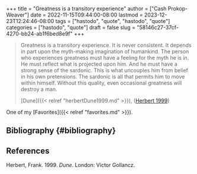 +++
title = "Greatness is a transitory experience"
author = ["Cash Prokop-Weaver"]
date = 2022-11-15T09:44:00-08:00
lastmod = 2023-12-23T12:24:46-08:00
tags = ["hastodo", "quote", "hastodo", "quote"]
categories = ["hastodo", "quote"]
draft = false
slug = "58146c27-37cf-4270-bb24-ab1f6bed8e9f"
+++

> Greatness is a transitory experience. It is never consistent. It depends in part upon the myth-making imagination of humankind. The person who experiences greatness must have a feeling for the myth he is in. He must reflect what is projected upon him. And he must have a strong sense of the sardonic. This is what uncouples him from belief in his own pretensions. The sardonic is all that permits him to move within himself. Without this quality, even occasional greatness will destroy a man.
>
> [Dune]({{< relref "herbertDune1999.md" >}}), (<a href="#citeproc_bib_item_1">Herbert 1999</a>)

One of my [Favorites]({{< relref "favorites.md" >}}).


## Bibliography {#bibliography}

## References

<style>.csl-entry{text-indent: -1.5em; margin-left: 1.5em;}</style><div class="csl-bib-body">
  <div class="csl-entry"><a id="citeproc_bib_item_1"></a>Herbert, Frank. 1999. <i>Dune</i>. London: Victor Gollancz.</div>
</div>
